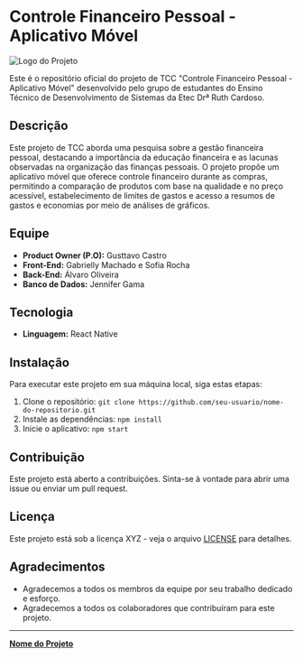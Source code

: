 # Controle Financeiro Pessoal - Aplicativo Móvel

![Logo do Projeto](foto_do_projeto)

Este é o repositório oficial do projeto de TCC "Controle Financeiro Pessoal - Aplicativo Móvel" desenvolvido pelo grupo de estudantes do Ensino Técnico de Desenvolvimento de Sistemas da Etec Drª Ruth Cardoso.

## Descrição

Este projeto de TCC aborda uma pesquisa sobre a gestão financeira pessoal, destacando a importância da educação financeira e as lacunas observadas na organização das finanças pessoais. O projeto propõe um aplicativo móvel que oferece controle financeiro durante as compras, permitindo a comparação de produtos com base na qualidade e no preço acessível, estabelecimento de limites de gastos e acesso a resumos de gastos e economias por meio de análises de gráficos.

## Equipe

- **Product Owner (P.O):** Gusttavo Castro
- **Front-End:** Gabrielly Machado e Sofia Rocha
- **Back-End:** Álvaro Oliveira
- **Banco de Dados:** Jennifer Gama

## Tecnologia

- **Linguagem:** React Native

## Instalação

Para executar este projeto em sua máquina local, siga estas etapas:

1. Clone o repositório: `git clone https://github.com/seu-usuario/nome-do-repositorio.git`
2. Instale as dependências: `npm install`
3. Inicie o aplicativo: `npm start`

## Contribuição

Este projeto está aberto a contribuições. Sinta-se à vontade para abrir uma issue ou enviar um pull request.

## Licença

Este projeto está sob a licença XYZ - veja o arquivo [LICENSE](LICENSE) para detalhes.

## Agradecimentos

- Agradecemos a todos os membros da equipe por seu trabalho dedicado e esforço.
- Agradecemos a todos os colaboradores que contribuíram para este projeto.

---

**[Nome do Projeto](link_do_projeto)**
